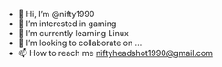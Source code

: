 - 👋 Hi, I’m @nifty1990
- 👀 I’m interested in gaming
- 🌱 I’m currently learning Linux 
- 💞️ I’m looking to collaborate on ...
- 📫 How to reach me niftyheadshot1990@gmail.com

<!---
nifty1990/nifty1990 is a ✨ special ✨ repository because its `README.md` (this file) appears on your GitHub profile.
You can click the Preview link to take a look at your changes.
--->
